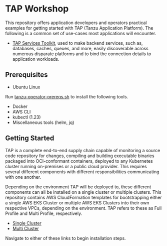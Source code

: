 # TAP Workshop

This repository offers application developers and operators practical examples for getting started with TAP (Tanzu Application Platform). The following is a common set of use-cases most applications will encounter.

* [TAP Services Toolkit](https://docs.vmware.com/en/Services-Toolkit-for-VMware-Tanzu-Application-Platform/index.html), used to make backend services, such as, databases, caches, queues, and more, easily discoverable across numerous disparate platforms and to bind the connection details to application workloads.

## Prerequisites

* Ubuntu Linux

Run [tanzu-operator-prereqs.sh](tanzu-operator-prereqs.sh) to install the following tools.

* Docker
* AWS CLI
* kubectl (1.23)
* Miscellaneous tools (helm, jq)

## Getting Started

TAP is a complete end-to-end supply chain capable of monitoring a source code repository for changes, compiling and building executable binaries packaged into OCI-conformant containers, deployed to any Kubernetes cluster running on-premises or a public cloud provider. This requires several different components with different responsibilities communicating with one another.

Depending on the environment TAP will be deployed to, these different components can all be installed on a single cluster or multiple clusters. This repository contains AWS CloudFormation templates for bootstrapping either a single AWS EKS Cluster or multiple AWS EKS Clusters into their own respective VPCs, depending on the environment. TAP refers to these as Full Profile and Multi Profile, respectively.

* [Single Cluster](full-profile)
* [Multi Cluster](multi-profile)

Navigate to either of these links to begin installation steps.